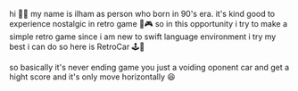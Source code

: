 hi 👋😁 my name is ilham
as person who born in 90's era. it's kind good to experience nostalgic in retro game 👾🎮 so in this opportunity i try to make a simple retro game since i am new to swift language environment i try my best i can do so here is RetroCar 🕹🚗

so basically it's never ending game you just a voiding oponent car and get a hight score and it's only move horizontally  😆

